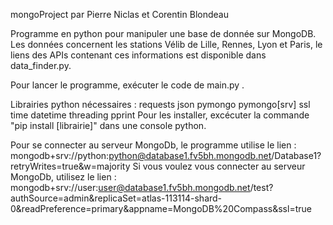 mongoProject par Pierre Niclas et Corentin Blondeau

Programme en python pour manipuler une base de donnée sur MongoDB.
Les données concernent les stations Vélib de Lille, Rennes, Lyon et Paris, le liens des APIs contenant ces informations est disponible dans data_finder.py.

Pour lancer le programme, exécuter le code de main.py .

Librairies python nécessaires : 
requests
json
pymongo
pymongo[srv]
ssl
time
datetime
threading
pprint
Pour les installer, excécuter la commande "pip install [librairie]" dans une console python.

Pour se connecter au serveur MongoDb, le programme utilise le lien : mongodb+srv://python:python@database1.fv5bh.mongodb.net/Database1?retryWrites=true&w=majority
Si vous voulez vous connecter au serveur MongoDb, utilisez le lien : mongodb+srv://user:user@database1.fv5bh.mongodb.net/test?authSource=admin&replicaSet=atlas-113114-shard-0&readPreference=primary&appname=MongoDB%20Compass&ssl=true

